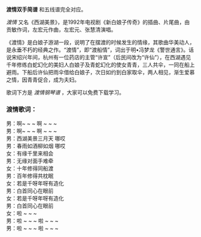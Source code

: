 

**渡情双手简谱** 和五线谱完全对应。

_渡情_ 又名《西湖美景》，是1992年电视剧《新白娘子传奇》的插曲、片尾曲，由贡敏作词，左宏元作曲，左宏元、张慧清演唱。

《渡情》是白娘子游湖一段，说明了在摆渡的时候发生的情缘，其歌曲华美动人，是永垂不朽的经典之作。“渡情”，即“渡船情”，词出于明•冯梦龙《警世通言》。话说宋绍兴年间，杭州有一位药店的主管“许宣”（后民间改为“许仙”），在西湖遇见千年修练白蛇幻化的美妇人白娘子及青蛇幻化的使女青青，三人共伞，一同在船上避雨。下船后许仙把雨伞借给白娘子，次日如约到白家取伞，两人相见，渐生爱慕之情，因青青促合，成为夫妇。

歌词下方是 _渡情钢琴谱_ ，大家可以免费下载学习。

### 渡情歌词：

男：啊~ ~ ~ 啊 ~ ~ ~  
男：啊~ ~ ~ 啊 ~ ~ ~  
男：西湖美景三月天 哪哎  
男：春雨如酒柳如烟 哪哎  
女：有缘千里来相会  
男：无缘对面手难牵  
女：十年修得同船渡  
男：百年修得共枕眠  
女：若是千呀年呀有造化  
男：白首同心在眼前  
女：若是千呀年呀有造化  
男：白首同心在眼前  
女：啦 ~ ~ ~  
男：啦 ~ ~ ~ 啦 ~ ~ ~  
男：啦 ~ ~ ~ 啦 ~ ~ ~

